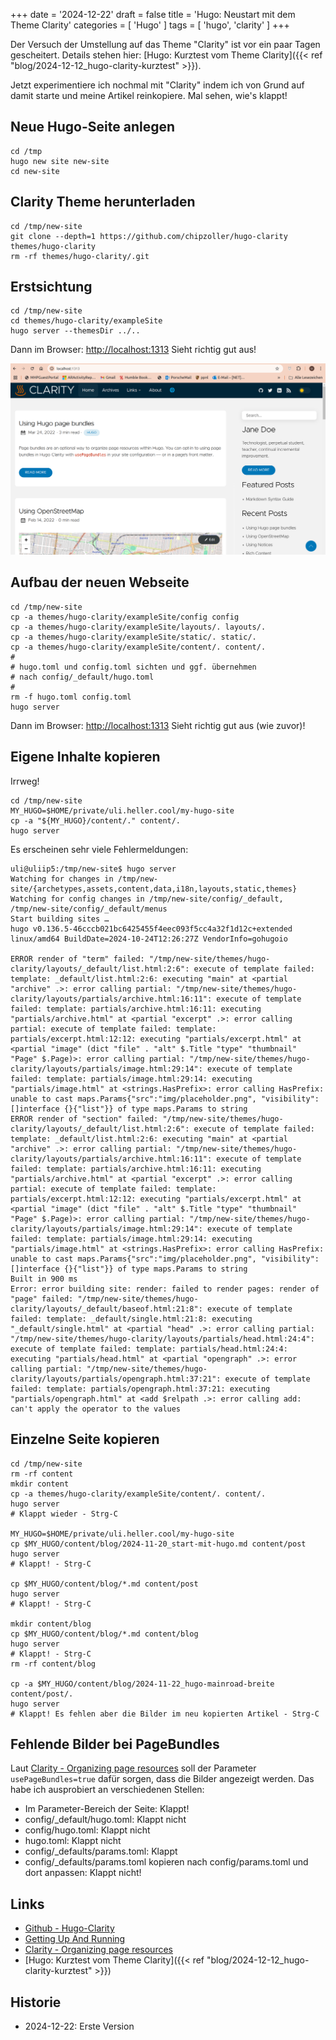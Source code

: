 +++
date = '2024-12-22'
draft = false
title = 'Hugo: Neustart mit dem Theme Clarity'
categories = [ 'Hugo' ]
tags = [ 'hugo', 'clarity' ]
+++

<!--
Hugo: Neustart mit dem Theme Clarity
================================
-->

Der Versuch der Umstellung auf das Theme "Clarity" ist vor ein
paar Tagen gescheitert. Details stehen hier:
[Hugo: Kurztest vom Theme Clarity]({{< ref "blog/2024-12-12_hugo-clarity-kurztest" >}}).

Jetzt experimentiere ich nochmal mit "Clarity" indem ich
von Grund auf damit starte und meine Artikel reinkopiere.
Mal sehen, wie's klappt!

<!--more-->

Neue Hugo-Seite anlegen
-----------------------

```
cd /tmp
hugo new site new-site
cd new-site
```

Clarity Theme herunterladen
---------------------------

```
cd /tmp/new-site
git clone --depth=1 https://github.com/chipzoller/hugo-clarity themes/hugo-clarity
rm -rf themes/hugo-clarity/.git
```

Erstsichtung
------------

```
cd /tmp/new-site
cd themes/hugo-clarity/exampleSite
hugo server --themesDir ../..
```

Dann im Browser: [http://localhost:1313](http://localhost:1313)
Sieht richtig gut aus!

![Clarity - exampleSite](images/clarity-example-site.png)

Aufbau der neuen Webseite
-------------------------

```
cd /tmp/new-site
cp -a themes/hugo-clarity/exampleSite/config config
cp -a themes/hugo-clarity/exampleSite/layouts/. layouts/.
cp -a themes/hugo-clarity/exampleSite/static/. static/.
cp -a themes/hugo-clarity/exampleSite/content/. content/.
#
# hugo.toml und config.toml sichten und ggf. übernehmen
# nach config/_default/hugo.toml
#
rm -f hugo.toml config.toml
hugo server
```

Dann im Browser: [http://localhost:1313](http://localhost:1313)
Sieht richtig gut aus (wie zuvor)!

Eigene Inhalte kopieren
-----------------------

Irrweg!

```
cd /tmp/new-site
MY_HUGO=$HOME/private/uli.heller.cool/my-hugo-site
cp -a "${MY_HUGO}/content/." content/.
hugo server
```

Es erscheinen sehr viele Fehlermeldungen:

```
uli@uliip5:/tmp/new-site$ hugo server
Watching for changes in /tmp/new-site/{archetypes,assets,content,data,i18n,layouts,static,themes}
Watching for config changes in /tmp/new-site/config/_default, /tmp/new-site/config/_default/menus
Start building sites … 
hugo v0.136.5-46cccb021bc6425455f4eec093f5cc4a32f1d12c+extended linux/amd64 BuildDate=2024-10-24T12:26:27Z VendorInfo=gohugoio

ERROR render of "term" failed: "/tmp/new-site/themes/hugo-clarity/layouts/_default/list.html:2:6": execute of template failed: template: _default/list.html:2:6: executing "main" at <partial "archive" .>: error calling partial: "/tmp/new-site/themes/hugo-clarity/layouts/partials/archive.html:16:11": execute of template failed: template: partials/archive.html:16:11: executing "partials/archive.html" at <partial "excerpt" .>: error calling partial: execute of template failed: template: partials/excerpt.html:12:12: executing "partials/excerpt.html" at <partial "image" (dict "file" . "alt" $.Title "type" "thumbnail" "Page" $.Page)>: error calling partial: "/tmp/new-site/themes/hugo-clarity/layouts/partials/image.html:29:14": execute of template failed: template: partials/image.html:29:14: executing "partials/image.html" at <strings.HasPrefix>: error calling HasPrefix: unable to cast maps.Params{"src":"img/placeholder.png", "visibility":[]interface {}{"list"}} of type maps.Params to string
ERROR render of "section" failed: "/tmp/new-site/themes/hugo-clarity/layouts/_default/list.html:2:6": execute of template failed: template: _default/list.html:2:6: executing "main" at <partial "archive" .>: error calling partial: "/tmp/new-site/themes/hugo-clarity/layouts/partials/archive.html:16:11": execute of template failed: template: partials/archive.html:16:11: executing "partials/archive.html" at <partial "excerpt" .>: error calling partial: execute of template failed: template: partials/excerpt.html:12:12: executing "partials/excerpt.html" at <partial "image" (dict "file" . "alt" $.Title "type" "thumbnail" "Page" $.Page)>: error calling partial: "/tmp/new-site/themes/hugo-clarity/layouts/partials/image.html:29:14": execute of template failed: template: partials/image.html:29:14: executing "partials/image.html" at <strings.HasPrefix>: error calling HasPrefix: unable to cast maps.Params{"src":"img/placeholder.png", "visibility":[]interface {}{"list"}} of type maps.Params to string
Built in 900 ms
Error: error building site: render: failed to render pages: render of "page" failed: "/tmp/new-site/themes/hugo-clarity/layouts/_default/baseof.html:21:8": execute of template failed: template: _default/single.html:21:8: executing "_default/single.html" at <partial "head" .>: error calling partial: "/tmp/new-site/themes/hugo-clarity/layouts/partials/head.html:24:4": execute of template failed: template: partials/head.html:24:4: executing "partials/head.html" at <partial "opengraph" .>: error calling partial: "/tmp/new-site/themes/hugo-clarity/layouts/partials/opengraph.html:37:21": execute of template failed: template: partials/opengraph.html:37:21: executing "partials/opengraph.html" at <add $relpath .>: error calling add: can't apply the operator to the values
```

Einzelne Seite kopieren
-----------------------

```
cd /tmp/new-site
rm -rf content
mkdir content
cp -a themes/hugo-clarity/exampleSite/content/. content/.
hugo server
# Klappt wieder - Strg-C

MY_HUGO=$HOME/private/uli.heller.cool/my-hugo-site
cp $MY_HUGO/content/blog/2024-11-20_start-mit-hugo.md content/post
hugo server
# Klappt! - Strg-C

cp $MY_HUGO/content/blog/*.md content/post
hugo server
# Klappt! - Strg-C

mkdir content/blog
cp $MY_HUGO/content/blog/*.md content/blog
hugo server
# Klappt! - Strg-C
rm -rf content/blog

cp -a $MY_HUGO/content/blog/2024-11-22_hugo-mainroad-breite content/post/.
hugo server
# Klappt! Es fehlen aber die Bilder im neu kopierten Artikel - Strg-C
```

Fehlende Bilder bei PageBundles
-------------------------------

Laut [Clarity - Organizing page resources](https://github.com/chipzoller/hugo-clarity#organizing-page-resources)
soll der Parameter `usePageBundles=true` dafür sorgen, dass die Bilder angezeigt werden.
Das habe ich ausprobiert an verschiedenen Stellen:

- Im Parameter-Bereich der Seite: Klappt!
- config/_default/hugo.toml: Klappt nicht
- config/hugo.toml: Klappt nicht
- hugo.toml: Klappt nicht
- config/_defaults/params.toml: Klappt
- config/_defaults/params.toml kopieren nach config/params.toml und dort anpassen: Klappt nicht!

Links
-----

- [Github - Hugo-Clarity](https://github.com/chipzoller/hugo-clarity)
- [Getting Up And Running](https://github.com/chipzoller/hugo-clarity?tab=readme-ov-file#getting-up-and-running)
- [Clarity - Organizing page resources](https://github.com/chipzoller/hugo-clarity#organizing-page-resources)
- [Hugo: Kurztest vom Theme Clarity]({{< ref "blog/2024-12-12_hugo-clarity-kurztest" >}})

Historie
--------

- 2024-12-22: Erste Version
